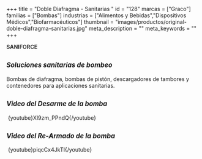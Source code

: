 +++
title = "Doble Diafragma - Sanitarias "
id = "128"
marcas = ["Graco"]
familias = ["Bombas"]
industrias = ["Alimentos y Bebidas","Dispositivos Médicos","Biofarmacéuticos"]
thumbnail = "images/productos/original-doble-diafragma-sanitarias.jpg"
meta_description = ""
meta_keywords = ""
+++
<h1 class="producttag" style="color: #313131; width: 440px; margin: 0px 0px 10px; padding-top: 0px; font-size: 100% !important;"><strong>SANIFORCE</strong></h1>
<h2><span style="font-size: 17px; font-style: italic; font-weight: bold;">Soluciones sanitarias de bombeo</span></h2>
<p>Bombas de diafragma, bombas de pistón, descargadores de tambores y contenedores para aplicaciones sanitarias.</p>
<h2><span style="font-size: 17px; font-style: italic; font-weight: bold;">Video del Desarme de la bomba</span></h2>
<p> {youtube}Xl9zm_PPndQ{/youtube}</p>
<h2><span style="font-size: 17px; font-style: italic; font-weight: bold;">Video del Re-Armado de la bomba</span></h2>
<p> {youtube}piqcCx4JkTI{/youtube} </p>